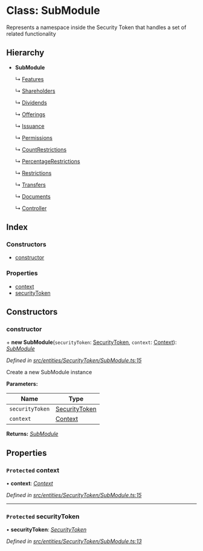 # Class: SubModule

Represents a namespace inside the Security Token that handles a set of related functionality

## Hierarchy

* **SubModule**

  ↳ [Features](entities.securitytoken.features.md)

  ↳ [Shareholders](entities.securitytoken.shareholders.md)

  ↳ [Dividends](entities.securitytoken.dividends.md)

  ↳ [Offerings](entities.securitytoken.issuance.offerings.md)

  ↳ [Issuance](entities.securitytoken.issuance.issuance.md)

  ↳ [Permissions](entities.securitytoken.permissions.md)

  ↳ [CountRestrictions](entities.securitytoken.transfers.restrictions.countrestrictions.md)

  ↳ [PercentageRestrictions](entities.securitytoken.transfers.restrictions.percentagerestrictions.md)

  ↳ [Restrictions](entities.securitytoken.transfers.restrictions.restrictions.md)

  ↳ [Transfers](entities.securitytoken.transfers.transfers.md)

  ↳ [Documents](entities.securitytoken.documents.md)

  ↳ [Controller](entities.securitytoken.controller.md)

## Index

### Constructors

* [constructor](entities.securitytoken.submodule.md#constructor)

### Properties

* [context](entities.securitytoken.submodule.md#protected-context)
* [securityToken](entities.securitytoken.submodule.md#protected-securitytoken)

## Constructors

###  constructor

\+ **new SubModule**(`securityToken`: [SecurityToken](entities.securitytoken.securitytoken.md), `context`: [Context](_context_.context.md)): *[SubModule](entities.securitytoken.submodule.md)*

*Defined in [src/entities/SecurityToken/SubModule.ts:15](https://github.com/PolymathNetwork/polymath-sdk/blob/1abe1ae/src/entities/SecurityToken/SubModule.ts#L15)*

Create a new SubModule instance

**Parameters:**

Name | Type |
------ | ------ |
`securityToken` | [SecurityToken](entities.securitytoken.securitytoken.md) |
`context` | [Context](_context_.context.md) |

**Returns:** *[SubModule](entities.securitytoken.submodule.md)*

## Properties

### `Protected` context

• **context**: *[Context](_context_.context.md)*

*Defined in [src/entities/SecurityToken/SubModule.ts:15](https://github.com/PolymathNetwork/polymath-sdk/blob/1abe1ae/src/entities/SecurityToken/SubModule.ts#L15)*

___

### `Protected` securityToken

• **securityToken**: *[SecurityToken](entities.securitytoken.securitytoken.md)*

*Defined in [src/entities/SecurityToken/SubModule.ts:13](https://github.com/PolymathNetwork/polymath-sdk/blob/1abe1ae/src/entities/SecurityToken/SubModule.ts#L13)*
